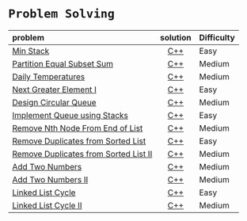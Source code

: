 # **`Problem Solving`**







|            problem                                      |                  solution                                                           | Difficulty    |
| :----------------------------------------------------   |                                         :--------:                                  | ------------  |
| [Min Stack](https://leetcode.com/problems/min-stack/)   | [C++ ](https://github.com/shehab-ashraf/Problem_Solving/blob/master/Min%20Stack.cpp)| Easy          |
| [Partition Equal Subset Sum](https://leetcode.com/problems/partition-equal-subset-sum/)  | [C++](https://github.com/shehab-ashraf/Problem_Solving/blob/master/Partition%20Equal%20Subset%20Sum.cpp)| Medium  |
| [Daily Temperatures](https://leetcode.com/problems/daily-temperatures/) | [C++](https://github.com/shehab-ashraf/Problem_Solving/blob/master/Daily%20Temperatures.cpp) | Medium |
| [Next Greater Element I](https://leetcode.com/problems/next-greater-element-i/) | [C++](https://github.com/shehab-ashraf/Problem_Solving/blob/master/Next%20Greater%20Element%20I.cpp) | Easy |
| [Design Circular Queue](https://leetcode.com/problems/design-circular-queue/) | [C++](https://github.com/shehab-ashraf/Problem_Solving/blob/master/Solutions/Design%20Circular%20Queue.cpp) | Medium |
| [Implement Queue using Stacks](https://leetcode.com/problems/implement-queue-using-stacks/) | [C++](https://github.com/shehab-ashraf/Problem_Solving/blob/master/Solutions/Implement%20Queue%20using%20Stacks.cpp) | Easy |
| [Remove Nth Node From End of List](https://leetcode.com/problems/remove-nth-node-from-end-of-list/) | [C++](https://github.com/shehab-ashraf/Problem_Solving/blob/master/Solutions/Remove%20Nth%20Node%20From%20End%20of%20List.cpp) |Medium|
|[Remove Duplicates from Sorted List](https://leetcode.com/problems/remove-duplicates-from-sorted-list) | [C++](https://github.com/shehab-ashraf/Problem_Solving/blob/master/Solutions/Remove%20Duplicates%20from%20Sorted%20List.cpp) |Easy|
|[Remove Duplicates from Sorted List II](https://leetcode.com/problems/remove-duplicates-from-sorted-list-ii/) | [C++](https://github.com/shehab-ashraf/Problem_Solving/blob/master/Solutions/Remove%20Duplicates%20from%20Sorted%20List%20II.cpp) |Medium|
| [Add Two Numbers](https://leetcode.com/problems/add-two-numbers/) | [C++](https://github.com/shehab-ashraf/Problem_Solving/blob/master/Solutions/Add%20Two%20Numbers.cpp) | Medium|
| [Add Two Numbers II](https://leetcode.com/problems/add-two-numbers-ii/) | [C++](https://github.com/shehab-ashraf/Problem_Solving/blob/master/Solutions/Add%20Two%20Numbers%20II.cpp) | Medium|
| [Linked List Cycle](https://leetcode.com/problems/linked-list-cycle/) |[C++](https://github.com/shehab-ashraf/Problem_Solving/blob/master/Solutions/Linked%20List%20Cycle.cpp)| Easy|
| [Linked List Cycle II](https://leetcode.com/problems/linked-list-cycle-ii/) | [C++](https://github.com/shehab-ashraf/Problem_Solving/blob/master/Solutions/Linked%20List%20Cycle%20II.cpp) | Medium|
